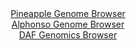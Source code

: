 <div id="Pineapple_Genome_Browser" align="center">
  <a href="https://igv.org/app/?sessionURL=blob:zZJfb5swFMW_i6VWm0TAQICCVE0JSfovSrdmlKxVhQwxxK2xiW2S0ijffV61aS.d1DxsmuQH..ra95zj3w5ssJCEMxABx7Q907aBAeSKb.eobiieoRpLEJWISmwAgUssMCswiHagRFKh5Gaqb66UamRkWUQ1vRqxipvSNVGNXjhDW2kWvLZiTinKuUCKC2kNBdpwi1Sb3hbnqGlMPds1PWuJFLIQbVacSW41mFXZVr.X_SplFWa8xlndUkVeBWRaj9a4NEv0aZDOB0WBpbzC3cXydHB1Mbh1x8ndmR_fJdfnaeKnx3NSMaRagU_H12N.mY8qtEji.nl2Qm9nw4Lxsj2_OHJHx.PnhggsT.3ADqF34geeDoawJX7.nzzrRQ70DWsxnyy6x7pLH5.Sac7X5MXH5AZ.4W_69sHeAJQXreYAFCsRRDY0XOgbnuP3fmztEwPCUKcjOAHR_YMBlEDFk26_3wHVNZoWIPG6fQXHAFwssQBRL4RQjwgdrx_0YRjae2MHWkH_XrST5CYMoDNwHD8rCVUa5WUmWSNNxJi5KUqzejkwy_hzfuRMSDg6a4ZxqPg6PmsKx51Ow2Fc_SFNA.jhrx.orb5H0z_h7j1CTJUfClsSz_DXVlIvWKX1ZH2dLvrhJPzWya7_ZjyBNntYNCUXNVK6X1f08SdvGyQIYkoXNkSSnFCiulSnyLcgsh1XYwsKTrnmEIgq_wANaNge_PgbT3f_sP8O">Pineapple Genome Browser</a>
</div>
<div id="Alphonso_Genome_Browser" align="center">
  <a href="https://igv.org/app/?sessionURL=blob:zZJta9swFIX_iyBlA8eW7dqJDWG4aZq0yZYlIQ1NKUa2ZVutLbmSYueF_PepYWNfOmg.bAyEkC6S7jlHzwHUmAvCKPCBpZuObppAAyJnzQKVVYG_oRIL4KeoEFgDHKeYYxpj4B9AioREy_lE3cylrIRvGERW7RLRjOnC1lGJ9oyiRugxK40.KwoUMY4k48K44qhmBsnqdoMjVFW66m3rjpEgiQxUVDmjghkVplnYqPfCX6Uww5SVOCw3hSQnAaHSozQmeoq.BKtFEMdYiDHe3Sa9YHwb3NuD5Xro9tfL6Wi1dFcXC5JRJDcc91a7wXOa0_2gyYd35q5l3USOmtjEW0ccNS37.mKwrQjHomd2TA86XdftqHAITfD2f_KtBjnTO30dNfS6ZV3B0eruOahH5KGm1TafjZKv7F3nXXDUQMHijaIBxDnv.CbUbOhqjuW235ZmV4PQU_lwRoD_.KQByVH8oo4_HoDcVYoZIPDr5oSPBhhPMAd.24NQtfAs57JzCT3PPGoHsOHF3wv3Zjn3OtAKLMsNU1JIBXQSCloJHVGq13GqZ_sz05zOdmibDPfZpL8ej.ez7_Z8WNcDOQte_pClBlTr0wcqox9R9E.4.4gQXUZnw6Y4G2dD84Hb1_fFMLMteuN1U3cwXXizdwN6w.i8cFLGSyTVeVVR25.81YgTRKUq1ESQiBRE7lYqR9YA37RshS2IWcEUh4Bn0SeoQc104OffeNrHp.MP">Alphonso Genome Browser</a>
</div>


<div id="DAF_Genomics_Browser" align="center">
  <a href="https://ink-blot.github.io/?sessionURL=blob:tZFra9swFIb_y4H2k.347tgQhru0Xehlo7GbkVLCqS3HXiXLkeSmach_n_A6BhtlDDqQhMS5vK_Os4cnImTDW0jAtZzAchwwQNZ8O0fWUXKNjEhIKqSSGCBIRQRpCwLJHiqUCvObS11ZK9XJZDQqsTLXpOWsKaQlPQs7U_Je1USnmq6FDF94i1tpFZzpZIUjpF3NW8lHWBREStMedaRdr7aoj5.x1dCSrFhPVTOorrQJbay0KtRum7Ykz38x8h.U9Wo.pIt5OtRfkN2snKQXs_TWO82X5.HHZf750yIPF8fzZt2i6gWZfHl4mqce_1psLqXIbmfZ9S47l9H6yD3j2yNvenz63DWCyIkTObEdjMOxBwcDKC96DQGKWjiJ4xuROzZc3zdfr14Q6ikI3kByd2.AElg86vS7Pahdp1GBJJt.oGYAFyURkJixbWuJ2A38yLfj2DkYe.gFfWeWZ_lNHNlu6rqh9YBM61cNHQaohf4MvhfI3zrr_a.groKpTW2WRo9SnnxbTmn1coKbOpMZfwOTAW9.q.KCodKhH89XKEi1GiOt.kXFO9wfvgM-">DAF Genomics Browser</a>
</div>
